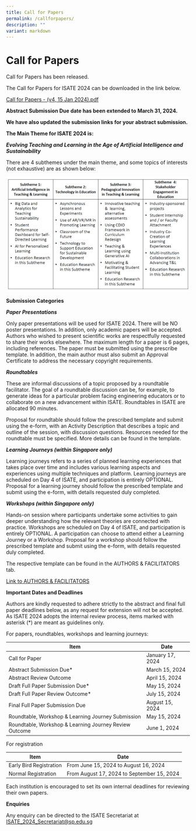 ```yaml
---
title: Call for Papers
permalink: /callforpapers/
description: ""
variant: markdown
---
```

# Call for Papers

Call for Papers has been released.

The Call for Papers for ISATE 2024 can be downloaded in the link below.

[Call for Papers - (v4, 15 Jan 2024).pdf](/files/Call_for_Papers_v4___15_Jan_2024.pdf)

**Abstract Submission Due date has been extended to March 31, 2024.**

**We have also updated the submission links for your abstract submission.**



**The Main Theme for ISATE 2024 is:** 

***Evolving Teaching and Learning in the Age of Artificial Intelligence and Sustainability***


There are 4 subthemes under the main theme, and some topics of interests (not exhaustive) are as shown below:

![](/images/subthemes-table.jpg)


**Submission Categories**

***Paper Presentations***

Only paper presentations will be used for ISATE 2024. There will be NO poster presentations. In addition, only academic papers will be accepted. Authors who wished to present scientific works are respectfully requested to share their works elsewhere. The maximum length for a paper is 6 pages, including references. The paper must be submitted using the prescribe template. In addition, the main author must also submit an Approval Certificate to address the necessary copyright requirements. 

***Roundtables***

These are informal discussions of a topic proposed by a roundtable facilitator. The goal of a roundtable discussion can be, for example, to generate ideas for a particular problem facing engineering educators or to collaborate on a new advancement within ISATE. Roundtables in ISATE are allocated 90 minutes.

Proposal for roundtable should follow the prescribed template and submit using the e-form, with an Activity Description that describes a topic and outline of the session, with discussion questions. Resources needed for the roundtable must be specified. More details can be found in the template.

***Learning Journeys (within Singapore only)***

Learning journeys refers to a series of planned learning experiences that takes place over time and includes various learning aspects and experiences using multiple techniques and platform. Learning journeys are scheduled on Day 4 of ISATE, and participation is entirely OPTIONAL. Proposal for a learning journey should follow the prescribed template and submit using the e-form, with details requested duly completed.


***Workshops (within Singapore only)***

Hands-on session where participants undertake some activities to gain deeper understanding how the relevant theories are connected with practice. Workshops are scheduled on Day 4 of ISATE, and participation is entirely OPTIONAL. A participation can choose to attend either a Learning Journey or a Workshop. Proposal for a workshop should follow the prescribed template and submit using the e-form, with details requested duly completed.

The respective template can be found in the AUTHORS & FACILITATORS tab.

[Link to AUTHORS & FACILITATORS](/authorsandfacilitators)


**Important Dates and Deadlines**

Authors are kindly requested to adhere strictly to the abstract and final full paper deadlines below, as any request for extension will not be accepted. As ISATE 2024 adopts the internal review process, items marked with asterisk (*) are meant as guidelines only.

For papers, roundtables, workshops and learning journeys:

| Item | Date |
| -------- | -------- |
| Call for Paper     | January 17, 2024     |
| Abstract Submission Due* | March 15, 2024 |
| Abstract Review Outcome | April 15, 2024 |
| Draft Full Paper Submission Due* | May 15, 2024 |
| Draft Full Paper Review Outcome* | July 15, 2024 |
| Final Full Paper Submission Due | August 15, 2024 |
| Roundtable, Workshop & Learning Journey Submission | May 15, 2024 |
| Roundtable, Workshop & Learning Journey Review Outcome | June 1, 2024 |

For registration

| Item | Date |
| -------- | -------- |
| Early Bird Registration     | From June 15, 2024 to August 16, 2024     |
| Normal Registration     | From August 17, 2024 to September 15, 2024     |

Each institution is encouraged to set its own internal deadlines for reviewing their own papers.



**Enquiries**

Any enquiry can be directed to the ISATE Secretariat at [ISATE_2024_Secretariat@sp.edu.sg](mailto:ISATE_2024_Secretariat@sp.edu.sg)